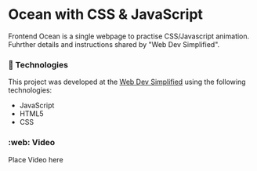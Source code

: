 # Ocean with CSS & JavaScript

Frontend Ocean is a single webpage to practise CSS/Javascript animation. Fuhrther details and instructions shared by "Web Dev Simplified". 

### :rocket: Technologies

This project was developed at the [Web Dev Simplified](https://github.com/WebDevSimplified/team-seas-ocean) using the following technologies:

-  JavaScript
-  HTML5
-  CSS

### :web: Video

Place Video here